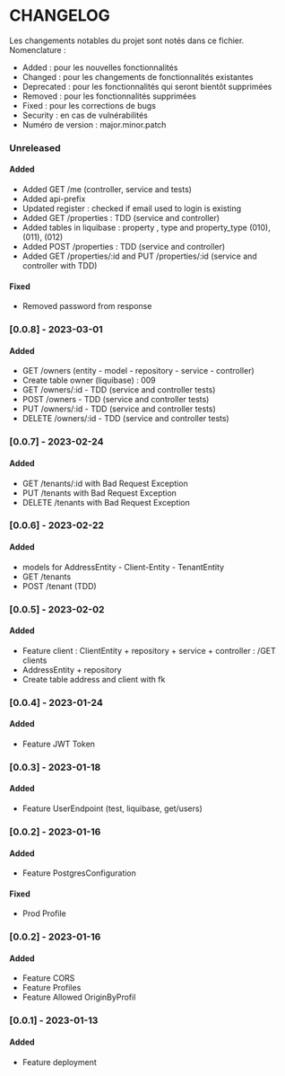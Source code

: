 # CHANGELOG

Les changements notables du projet sont notés dans ce fichier.  
Nomenclature :

- Added : pour les nouvelles fonctionnalités
- Changed : pour les changements de fonctionnalités existantes
- Deprecated : pour les fonctionnalités qui seront bientôt supprimées
- Removed : pour les fonctionnalités supprimées
- Fixed : pour les corrections de bugs
- Security : en cas de vulnérabilités
- Numéro de version : major.minor.patch

### Unreleased

#### Added

- Added GET /me (controller, service and tests)
- Added api-prefix
- Updated register : checked if email used to login is existing
- Added GET /properties : TDD (service and controller)
- Added tables in liquibase : property , type and property_type (010), (011), (012)
- Added POST /properties : TDD (service and controller)
- Added GET /properties/:id and PUT /properties/:id (service and controller with TDD)

#### Fixed

- Removed password from response

### [0.0.8] - 2023-03-01

#### Added

- GET /owners (entity - model - repository - service - controller)
- Create table owner (liquibase) : 009
- GET /owners/:id - TDD (service and controller tests)
- POST /owners - TDD (service and controller tests)
- PUT /owners/:id - TDD (service and controller tests)
- DELETE /owners/:id - TDD (service and controller tests)

### [0.0.7] - 2023-02-24

#### Added

- GET /tenants/:id with Bad Request Exception
- PUT /tenants with Bad Request Exception
- DELETE /tenants with Bad Request Exception

### [0.0.6] - 2023-02-22

#### Added

- models for AddressEntity - Client-Entity - TenantEntity
- GET /tenants
- POST /tenant (TDD)

### [0.0.5] - 2023-02-02

#### Added

- Feature client : ClientEntity + repository + service + controller : /GET clients
- AddressEntity + repository
- Create table address and client with fk

### [0.0.4] - 2023-01-24

#### Added

- Feature JWT Token

### [0.0.3] - 2023-01-18

#### Added

- Feature UserEndpoint (test, liquibase, get/users)

### [0.0.2] - 2023-01-16

#### Added

- Feature PostgresConfiguration

#### Fixed

- Prod Profile

### [0.0.2] - 2023-01-16

#### Added

- Feature CORS
- Feature Profiles
- Feature Allowed OriginByProfil

### [0.0.1] - 2023-01-13

#### Added

- Feature deployment


